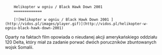 
        Helikopter w ogniu / Black Hawk Down 2001 
        =============
        
        [![Helikopter w ogniu / Black Hawk Down 2001 ](http://vidos.pl/images/player.gif)](http://vidos.pl/helikopter-w-ogniu-black-hawk-down-2001)
        
        
 Oparty na faktach film opowiada o nieudanej akcji amerykańskiego oddziału 120 Delta, który miał za zadanie porwać dwóch poruczników zbuntowanych wojsk Somalii.
    
